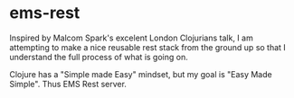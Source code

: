 # ems-rest
Inspired by Malcom Spark's excelent London Clojurians talk,  I am attempting to make a nice reusable rest stack from the ground up so that I understand the full process of what is going on.

Clojure has a "Simple made Easy" mindset, but my goal is "Easy Made Simple".  Thus EMS Rest server.


